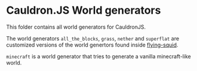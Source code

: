 # Cauldron.JS World generators

This folder contains all world generators for CauldronJS.

The world generators `all_the_blocks`, `grass`, `nether` and `superflat` are customized versions of the world genertors found inside [flying-squid](https://github.com/PrismarineJS/flying-squid/blob/master/src/lib/worldGenerations).

`minecraft` is a world generator that tries to generate a vanilla minecraft-like world.